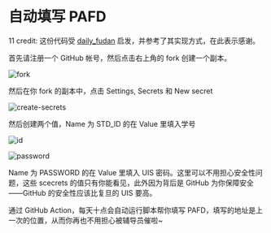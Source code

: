 # 自动填写 PAFD
11
credit: 这份代码受 [daily_fudan](https://github.com/k652/daily_fudan) 启发，并参考了其实现方式，在此表示感谢。

首先请注册一个 GitHub 帐号，然后点击右上角的 fork 创建一个副本。

![fork](https://github.com/fducslg/pafd-automated/blob/master/docs/fork.png?raw=true)

然后在你 fork 的副本中，点击 Settings, Secrets 和 New secret

![create-secrets](https://github.com/fducslg/pafd-automated/blob/master/docs/create-secrets.png?raw=true)

然后创建两个值，Name 为 STD_ID 的在 Value 里填入学号

![id](https://github.com/fducslg/pafd-automated/blob/master/docs/id.png?raw=true)

![password](https://github.com/fducslg/pafd-automated/blob/master/docs/password.png?raw=true)

Name 为 PASSWORD 的在 Value 里填入 UIS 密码。这里可以不用担心安全性问题，这些 scecrets 的值只有你能看见，此外因为背后是 GitHub 为你保障安全——GitHub 的安全性应该比复旦的 UIS 要高。

通过 GitHub Action，每天十点会自动运行脚本帮你填写 PAFD，填写的地址是上一次的位置，从而你再也不用担心被辅导员催啦~
